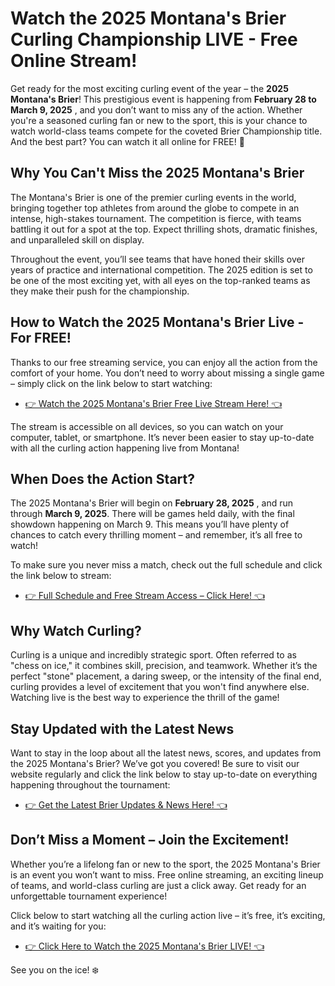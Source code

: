 # Watch the 2025 Montana's Brier Curling Championship LIVE - Free Online Stream!

Get ready for the most exciting curling event of the year – the **2025 Montana's Brier**! This prestigious event is happening from **February 28 to March 9, 2025** , and you don’t want to miss any of the action. Whether you're a seasoned curling fan or new to the sport, this is your chance to watch world-class teams compete for the coveted Brier Championship title. And the best part? You can watch it all online for FREE! 🎉

## Why You Can't Miss the 2025 Montana's Brier

The Montana's Brier is one of the premier curling events in the world, bringing together top athletes from around the globe to compete in an intense, high-stakes tournament. The competition is fierce, with teams battling it out for a spot at the top. Expect thrilling shots, dramatic finishes, and unparalleled skill on display.

Throughout the event, you’ll see teams that have honed their skills over years of practice and international competition. The 2025 edition is set to be one of the most exciting yet, with all eyes on the top-ranked teams as they make their push for the championship.

## How to Watch the 2025 Montana's Brier Live - For FREE!

Thanks to our free streaming service, you can enjoy all the action from the comfort of your home. You don’t need to worry about missing a single game – simply click on the link below to start watching:

- [👉 Watch the 2025 Montana's Brier Free Live Stream Here! 👈](https://tinyurl.com/livestreamfreeo?st=2025montanasbrier&si=gh)

The stream is accessible on all devices, so you can watch on your computer, tablet, or smartphone. It’s never been easier to stay up-to-date with all the curling action happening live from Montana!

## When Does the Action Start?

The 2025 Montana's Brier will begin on **February 28, 2025** , and run through **March 9, 2025**. There will be games held daily, with the final showdown happening on March 9. This means you’ll have plenty of chances to catch every thrilling moment – and remember, it’s all free to watch!

To make sure you never miss a match, check out the full schedule and click the link below to stream:

- [👉 Full Schedule and Free Stream Access – Click Here! 👈](https://tinyurl.com/livestreamfreeo?st=2025montanasbrier&si=gh)

## Why Watch Curling?

Curling is a unique and incredibly strategic sport. Often referred to as "chess on ice," it combines skill, precision, and teamwork. Whether it’s the perfect "stone" placement, a daring sweep, or the intensity of the final end, curling provides a level of excitement that you won't find anywhere else. Watching live is the best way to experience the thrill of the game!

## Stay Updated with the Latest News

Want to stay in the loop about all the latest news, scores, and updates from the 2025 Montana's Brier? We’ve got you covered! Be sure to visit our website regularly and click the link below to stay up-to-date on everything happening throughout the tournament:

- [👉 Get the Latest Brier Updates & News Here! 👈](https://tinyurl.com/livestreamfreeo?st=2025montanasbrier&si=gh)

## Don’t Miss a Moment – Join the Excitement!

Whether you’re a lifelong fan or new to the sport, the 2025 Montana's Brier is an event you won’t want to miss. Free online streaming, an exciting lineup of teams, and world-class curling are just a click away. Get ready for an unforgettable tournament experience!

Click below to start watching all the curling action live – it’s free, it’s exciting, and it’s waiting for you:

- [👉 Click Here to Watch the 2025 Montana's Brier LIVE! 👈](https://tinyurl.com/livestreamfreeo?st=2025montanasbrier&si=gh)

See you on the ice! ❄️
